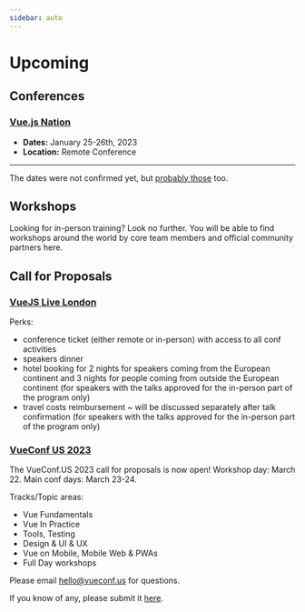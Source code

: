 ```yaml
---
sidebar: auto
---
```


# Upcoming

## Conferences

### [Vue.js Nation](https://vuejsnation.com/)

- **Dates:** January 25-26th, 2023
- **Location:** Remote Conference

---

The dates were not confirmed yet, but [probably those](/conferences/) too.

## Workshops

Looking for in-person training? Look no further. You will be able to find workshops around the world by core team members and official community partners here.

<EventsTimeline type="workshop" />

## Call for Proposals

### [VueJS Live London](https://forms.gle/V1727ta24LLFBqKD7)

Perks:

- conference ticket (either remote or in-person) with access to all conf activities
- speakers dinner
- hotel booking for 2 nights for speakers coming from the European continent and 3 nights for people coming from outside the European continent (for speakers with the talks approved for the in-person part of the program only)
- travel costs reimbursement ~ will be discussed separately after talk confirmation (for speakers with the talks approved for the in-person part of the program only)

### [VueConf US 2023](https://sessionize.com/vueconf-us-2023/)

The VueConf.US 2023 call for proposals is now open! Workshop day: March 22. Main conf days: March 23-24.

Tracks/Topic areas:

- Vue Fundamentals
- Vue In Practice
- Tools, Testing
- Design & UI & UX
- Vue on Mobile, Mobile Web & PWAs
- Full Day workshops

Please email hello@vueconf.us for questions.

If you know of any, please submit it [here](https://github.com/vuejs/events/issues/new?assignees=&labels=&template=cfp-submission.md&title=%5BCFP%5D).
